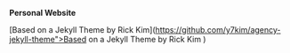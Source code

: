 **Personal Website**

[Based on a Jekyll Theme by Rick Kim](https://github.com/y7kim/agency-jekyll-theme">Based on a Jekyll Theme by Rick Kim  )
